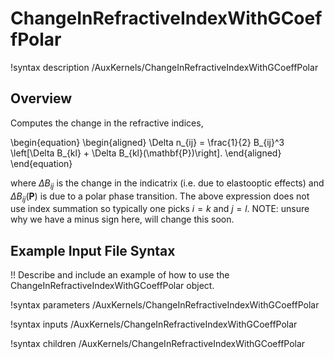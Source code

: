 # ChangeInRefractiveIndexWithGCoeffPolar

!syntax description /AuxKernels/ChangeInRefractiveIndexWithGCoeffPolar

## Overview

Computes the change in the refractive indices,

\begin{equation}
  \begin{aligned}
    \Delta n_{ij} = \frac{1}{2} B_{ij}^3 \left[\Delta B_{kl} + \Delta B_{kl}(\mathbf{P})\right].
  \end{aligned}
\end{equation}

where $\Delta B_{ij}$ is the change in the indicatrix (i.e. due to elastooptic effects) and $\Delta B_{ij}(\mathbf{P})$ is due to a polar phase transition. The above expression does not use index summation so typically one picks $i = k$ and $j = l$. NOTE: unsure why we have a minus sign here, will change this soon.

## Example Input File Syntax

!! Describe and include an example of how to use the ChangeInRefractiveIndexWithGCoeffPolar object.

!syntax parameters /AuxKernels/ChangeInRefractiveIndexWithGCoeffPolar

!syntax inputs /AuxKernels/ChangeInRefractiveIndexWithGCoeffPolar

!syntax children /AuxKernels/ChangeInRefractiveIndexWithGCoeffPolar
